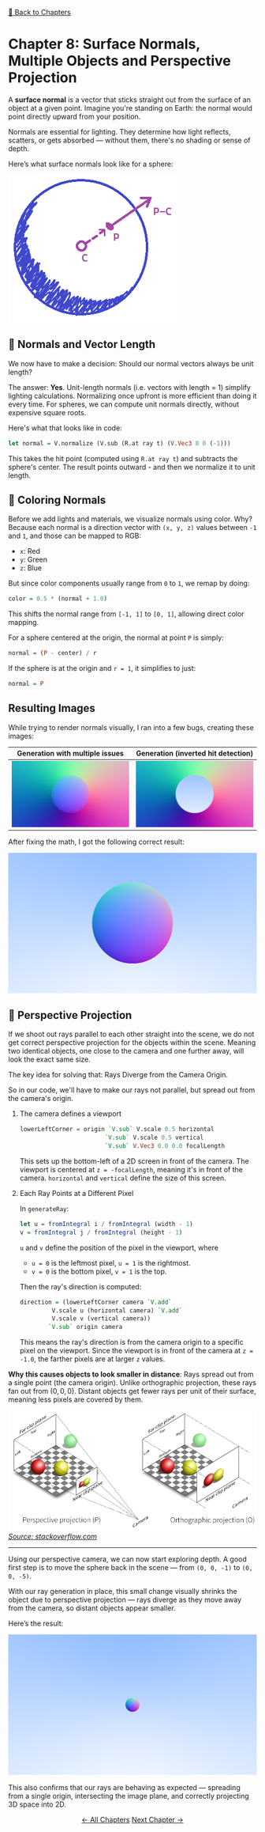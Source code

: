 [🔗 Back to Chapters](/README.md#-chapters)

# Chapter 8: Surface Normals, Multiple Objects and Perspective Projection

A **surface normal** is a vector that sticks straight out from the surface of an object at a given point. Imagine you're standing on Earth: the normal would point directly upward from your position.

Normals are essential for lighting. They determine how light reflects, scatters, or gets absorbed — without them, there's no shading or sense of depth.

Here’s what surface normals look like for a sphere:

![Surface Normals on a sphere](./media/08/sphere_surface_normals.png)

## 📐 Normals and Vector Length

We now have to make a decision: Should our normal vectors always be unit length?

The answer: **Yes**. Unit-length normals (i.e. vectors with length = 1) simplify lighting calculations. Normalizing once upfront is more efficient than doing it every time. For spheres, we can compute unit normals directly, without expensive square roots.

Here's what that looks like in code:

```haskell
let normal = V.normalize (V.sub (R.at ray t) (V.Vec3 0 0 (-1)))
```

This takes the hit point (computed using `R.at ray t`) and subtracts the sphere's center. The result points outward - and then we normalize it to unit length.

## 🎨 Coloring Normals

Before we add lights and materials, we visualize normals using color. Why? Because each normal is a direction vector with `(x, y, z)` values between `-1` and `1`, and those can be mapped to RGB:

- `x`: Red
- `y`: Green
- `z`: Blue

But since color components usually range from `0` to `1`, we remap by doing:

```haskell
color = 0.5 * (normal + 1.0)
```

This shifts the normal range from `[-1, 1]` to `[0, 1]`, allowing direct color mapping.

For a sphere centered at the origin, the normal at point `P` is simply:

```haskell
normal = (P - center) / r
```

If the sphere is at the origin and `r = 1`, it simplifies to just:

```haskell
normal = P
```

## Resulting Images

While trying to render normals visually, I ran into a few bugs, creating these images:

| Generation with multiple issues | Generation (inverted hit detection) |
| :-----------------------------: | :---------------------------------: |
|   ![](./media/08/blooper.png)   |    ![](./media/08/blooper2.png)     |

After fixing the math, I got the following correct result:

![Surface Normals as Color Map](./media/08/colormap.png)

## 🔭 Perspective Projection

If we shoot out rays parallel to each other straight into the scene, we do not get correct perspective projection for the objects within the scene. Meaning two identical objects, one close to the camera and one further away, will look the exact same size.

The key idea for solving that: Rays Diverge from the Camera Origin.

So in our code, we'll have to make our rays not parallel, but spread out from the camera's origin.

1. The camera defines a viewport

   ```haskell
   lowerLeftCorner = origin `V.sub` V.scale 0.5 horizontal
                           `V.sub` V.scale 0.5 vertical
                           `V.sub` V.Vec3 0.0 0.0 focalLength
   ```

   This sets up the bottom-left of a 2D screen in front of the camera. The viewport is centered at `z = -focalLength`, meaning it's in front of the camera. `horizontal` and `vertical` define the size of this screen.

2. Each Ray Points at a Different Pixel

   In `generateRay`:

   ```haskell
   let u = fromIntegral i / fromIntegral (width - 1)
   v = fromIntegral j / fromIntegral (height - 1)
   ```

   `u` and `v` define the position of the pixel in the viewport, where

   - `u = 0` is the leftmost pixel, `u = 1` is the rightmost.
   - `v = 0` is the bottom pixel, `v = 1` is the top.

   Then the ray's direction is computed:

   ```haskell
   direction = (lowerLeftCorner camera `V.add`
            V.scale u (horizontal camera) `V.add`
            V.scale v (vertical camera))
           `V.sub` origin camera
   ```

   This means the ray's direction is from the camera origin to a specific pixel on the viewport. Since the viewport is in front of the camera at `z = -1.0`, the farther pixels are at larger `z` values.

**Why this causes objects to look smaller in distance**: Rays spread out from a single point (the camera origin). Unlike orthographic projection, these rays fan out from $(0,0,0)$. Distant objects get fewer rays per unit of their surface, meaning less pixels are covered by them.

![](./media/08/perspective_projection_wb.png)
_[Source: stackoverflow.com](https://stackoverflow.com/questions/36573283/from-perspective-picture-to-orthographic-picture)_

---

Using our perspective camera, we can now start exploring depth. A good first step is to move the sphere back in the scene — from `(0, 0, -1)` to `(0, 0, -5)`.

With our ray generation in place, this small change visually shrinks the object due to perspective projection — rays diverge as they move away from the camera, so distant objects appear smaller.

Here’s the result:

![Sphere Further Back](./media/08/push_sphere_back.png)

This also confirms that our rays are behaving as expected — spreading from a single origin, intersecting the image plane, and correctly projecting 3D space into 2D.

<div align="center">
  <a href="./07_sphere.md">← All Chapters</a>
  <a href="./09_simplifications_and_profiling.md">Next Chapter →</a>
</div>
